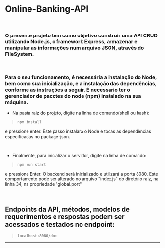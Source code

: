 # Online-Banking-API

&nbsp;

### O presente projeto tem como objetivo construir uma API CRUD utilizando Node.js, o framework Express, armazenar e manipular as informações num arquivo JSON, através do FileSystem. 

&nbsp;

### Para o seu funcionamento, é necessária a instalação do Node, bem como sua inicialização, e a instalação das dependências, conforme as instruções a seguir. É necessário ter o gerenciador de pacotes do node (npm) instalado na sua máquina.
* Na pasta raiz do projeto, digite na linha de comando(shell ou bash):

 >  `npm install`

e pressione enter. Este passo instalará o Node e todas as dependências especificadas no package-json.

&nbsp;

* Finalmente, para inicializar o servidor, digite na linha de comando:

 > `npm run start`

e pressione Enter. O backend será inicializado e utilizará a porta 8080. Este comportamento pode ser alterado no arquivo "index.js" do diretório raiz, na linha 34, na propriedade "global.port".

&nbsp;

## **Endpoints da API, métodos, modelos de requerimentos e respostas podem ser acessados e testados no endpoint:**
> `localhost:8080/doc`

***